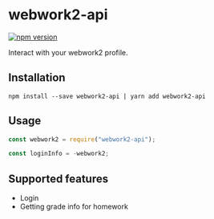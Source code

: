 # webwork2-api

[![npm version](https://badge.fury.io/js/webwork2-api.svg)](https://badge.fury.io/js/webwork2-api)

Interact with your webwork2 profile.

## Installation

`npm install --save webwork2-api | yarn add webwork2-api`

## Usage

```js
const webwork2 = require("webwork2-api");

const loginInfo = -webwork2;
```

## Supported features

- Login
- Getting grade info for homework
